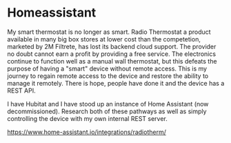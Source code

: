 # Homeassistant

My smart thermostat is no longer as smart. Radio Thermostat a product available in many big box stores at lower cost than the competetion, marketed by 2M Filtrete, has lost its backend cloud support. The provider no doubt cannot earn a profit by providing a free service. The electronics continue to function well as a manual wall thermostat, but this defeats the purpose of having a "smart" device without remote access. This is my journey to regain remote access to the device and restore the ability to manage it remotely. There is hope, people have done it and the device has a REST API. 

I have Hubitat and I have stood up an instance of Home Assistant (now decommissioned). Research both of these pathways as well as simply controlling the device with my own internal REST server. 

https://www.home-assistant.io/integrations/radiotherm/
